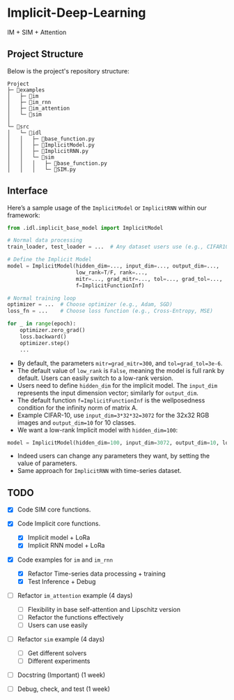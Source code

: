 # Implicit-Deep-Learning
IM + SIM + Attention

## Project Structure

Below is the project's repository structure:

```plaintext 
Project
├─ 📂examples                    
│   ├─ 📂im 
│   ├─ 📂im_rnn
│   ├─ 📂im_attention
│   └─ 📂sim
│   
└─ 📂src
│   └─ 📂idl
│   │   ├─ 📃base_function.py
│   │   ├─ 📃ImplicitModel.py
│   │   ├─ 📃ImplicitRNN.py
│   │   └─ 📂sim
│   │   │   ├─ 📃base_function.py
│   │   │   └─ 📃SIM.py              
```

## Interface

Here’s a sample usage of the `ImplicitModel` or ``ImplicitRNN`` within our framework:

```python
from .idl.implicit_base_model import ImplicitModel

# Normal data processing
train_loader, test_loader = ...  # Any dataset users use (e.g., CIFAR10, time-series, ...)

# Define the Implicit Model
model = ImplicitModel(hidden_dim=..., input_dim=..., output_dim=...,
                      low_rank=T/F, rank=...,
                      mitr=..., grad_mitr=..., tol=..., grad_tol=...,
                      f=ImplicitFunctionInf)

# Normal training loop
optimizer = ...  # Choose optimizer (e.g., Adam, SGD)
loss_fn = ...    # Choose loss function (e.g., Cross-Entropy, MSE)

for _ in range(epoch): 
    optimizer.zero_grad() 
    loss.backward()  
    optimizer.step()  
    ...
```

- By default, the parameters `mitr=grad_mitr=300`, and `tol=grad_tol=3e-6`.
- The default value of `low_rank` is `False`, meaning the model is full rank by default. Users can easily switch to a low-rank version.
- Users need to define `hidden_dim` for the implicit model. The `input_dim` represents the input dimension vector; similarly for `output_dim`.
- The default function `f=ImplicitFunctionInf` is the wellposedness condition for the infinity norm of matrix A.
- Example CIFAR-10, use `input_dim=3*32*32=3072` for the 32x32 RGB images and `output_dim=10` for 10 classes.
- We want a low-rank Implicit model with `hidden_dim=100`:

```python
model = ImplicitModel(hidden_dim=100, input_dim=3072, output_dim=10, low_rank=True, rank=2)
```
- Indeed users can change any parameters they want, by setting the value of parameters.
- Same approach for `ImplicitRNN` with time-series dataset.

## TODO

- [x] Code SIM core functions.
- [x] Code Implicit core functions.
   - [x] Implicit model + LoRa
   - [x] Implicit RNN model + LoRa
- [x] Code examples for `im` and `im_rnn` 
   - [x] Refactor Time-series data processing + training
   - [x] Test Inference + Debug   
- [ ] Refactor `im_attention` example (4 days)
   - [ ] Flexibility in base self-attention and Lipschitz version
   - [ ] Refactor the functions effectively
   - [ ] Users can use easily
- [ ] Refactor `sim` example (4 days)
   - [ ] Get different solvers
   - [ ] Different experiments
- [ ] Docstring (Important) (1 week)
- [ ] Debug, check, and test (1 week)


